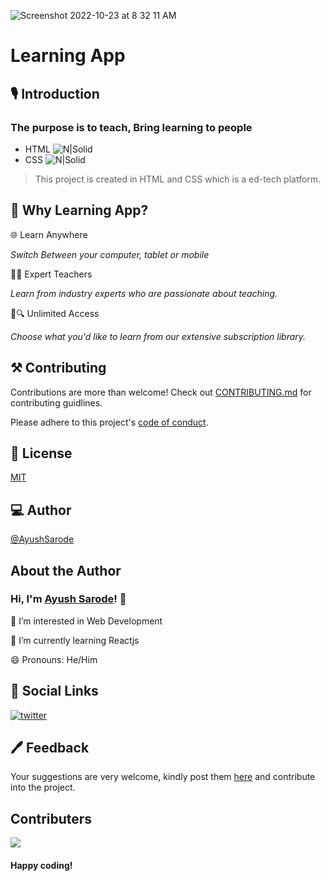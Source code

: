 ![Screenshot 2022-10-23 at 8 32 11 AM](https://user-images.githubusercontent.com/70846580/197371342-8f393ca6-f2ce-41fe-8e44-8cd85ef8161b.png)



<!-- 
![GitHub forks](https://img.shields.io/github/forks/AyushSarode/LearningApp.svg?style=social&label=Fork&maxAge=2592000)
![GitHub stars](https://img.shields.io/github/stars/AyushSarode/LearningApp.svg?style=social&label=Star&maxAge=2592000)
![GitHub watchers](https://img.shields.io/github/watchers/AyushSarode/LearningApp.svg?style=social&label=Watch&maxAge=2592000) -->
# Learning App

## 🎙 Introduction
### The purpose is to teach, Bring learning to people
- HTML    ![N|Solid](https://img.icons8.com/ios-glyphs/15/000000/html-5.png)
- CSS     ![N|Solid](https://img.icons8.com/ios-glyphs/15/000000/css3.png)
> This project is created in HTML and CSS which is a ed-tech platform. 

## 💭 Why Learning App?

🌐 Learn Anywhere 

*Switch Between your computer, tablet or mobile*

👨‍💻 Expert Teachers

*Learn from industry experts who are passionate about teaching.*

📄🔍 Unlimited Access

*Choose what you'd like to learn from our extensive subscription library.*



## ⚒ Contributing

Contributions are more than welcome!
Check out [CONTRIBUTING.md](https://github.com/AyushSarode/LearningApp/blob/main/CONTRIBUTING.md) for contributing guidlines.

Please adhere to this project's [code of conduct](CODE_OF_CONDUCT.md).

## 📄 License

[MIT](https://github.com/AyushSarode/LearningApp/blob/main/LICENSE)

## 💻 Author
[@AyushSarode](https://github.com/AyushSarode)
## About the Author

### Hi, I'm [Ayush Sarode](https://github.com/AyushSarode)! 👋

👀 I’m interested in Web Development

🌱 I’m currently learning Reactjs

😄 Pronouns: He/Him

## 🔗 Social Links

[![twitter](https://img.shields.io/badge/twitter-1DA1F2?style=for-the-badge&logo=twitter&logoColor=white)](https://mobile.twitter.com/AyushSarode07)


## 🖊 Feedback
Your suggestions are very welcome, kindly post them [here](https://github.com/AyushSarode/LearningApp/issues) and contribute into the project.

## Contributers
<a href="https://github.com/AyushSarode/LearningApp/graphs/contributors">
  <img src="https://contrib.rocks/image?repo=AyushSarode/LearningApp" />
</a>

#### Happy coding!



